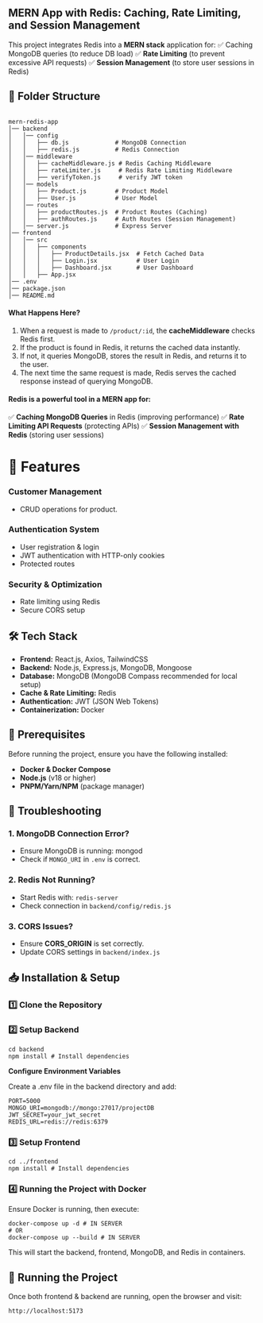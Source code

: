 ## MERN App with Redis: Caching, Rate Limiting, and Session Management

This project integrates Redis into a **MERN stack** application for: ✅ Caching MongoDB queries (to reduce DB load)
✅ **Rate Limiting** (to prevent excessive API requests)
✅ **Session Management** (to store user sessions in Redis)

## 📂 Folder Structure

```

mern-redis-app
│── backend
│   │── config
│   │   ├── db.js             # MongoDB Connection
│   │   ├── redis.js          # Redis Connection
│   │── middleware
│   │   ├── cacheMiddleware.js # Redis Caching Middleware
│   │   ├── rateLimiter.js     # Redis Rate Limiting Middleware
│   │   ├── verifyToken.js     # verify JWT token
│   │── models
│   │   ├── Product.js        # Product Model
│   │   ├── User.js           # User Model
│   │── routes
│   │   ├── productRoutes.js  # Product Routes (Caching)
│   │   ├── authRoutes.js     # Auth Routes (Session Management)
│   │── server.js             # Express Server
│── frontend
│   │── src
│   │   ├── components
│   │   │   ├── ProductDetails.jsx  # Fetch Cached Data
│   │   │   ├── Login.jsx           # User Login
│   │   │   ├── Dashboard.jsx       # User Dashboard
│   │   ├── App.jsx
│── .env
│── package.json
│── README.md

```

#### What Happens Here?

1. When a request is made to `/product/:id`, the **cacheMiddleware** checks Redis first.
2. If the product is found in Redis, it returns the cached data instantly.
3. If not, it queries MongoDB, stores the result in Redis, and returns it to the user.
4. The next time the same request is made, Redis serves the cached response instead of querying MongoDB.

#### Redis is a powerful tool in a MERN app for:

✅ **Caching MongoDB Queries** in Redis (improving performance)
✅ **Rate Limiting API Requests** (protecting APIs)
✅ **Session Management with Redis** (storing user sessions)

# 🚀 Features

### Customer Management

- CRUD operations for product.

### Authentication System

- User registration & login
- JWT authentication with HTTP-only cookies
- Protected routes

### Security & Optimization

- Rate limiting using Redis
- Secure CORS setup

## 🛠️ Tech Stack

- **Frontend:** React.js, Axios, TailwindCSS
- **Backend:** Node.js, Express.js, MongoDB, Mongoose
- **Database:** MongoDB (MongoDB Compass recommended for local setup)
- **Cache & Rate Limiting:** Redis
- **Authentication:** JWT (JSON Web Tokens)
- **Containerization:** Docker

## 🔧 Prerequisites

Before running the project, ensure you have the following installed:

- **Docker & Docker Compose**
- **Node.js** (v18 or higher)
- **PNPM/Yarn/NPM** (package manager)

## 🐞 Troubleshooting

### 1. MongoDB Connection Error?

- Ensure MongoDB is running: mongod
- Check if `MONGO_URI` in `.env` is correct.

### 2. Redis Not Running?

- Start Redis with: `redis-server`
- Check connection in `backend/config/redis.js`

### 3. CORS Issues?

- Ensure **CORS_ORIGIN** is set correctly.
- Update CORS settings in `backend/index.js`

## 📥 Installation & Setup

### 1️⃣ Clone the Repository

### 2️⃣ Setup Backend

```
cd backend
npm install # Install dependencies
```

**Configure Environment Variables**

Create a .env file in the backend directory and add:

```
PORT=5000
MONGO_URI=mongodb://mongo:27017/projectDB
JWT_SECRET=your_jwt_secret
REDIS_URL=redis://redis:6379
```

### 3️⃣ Setup Frontend

```
cd ../frontend
npm install # Install dependencies
```

### 4️⃣ Running the Project with Docker

Ensure Docker is running, then execute:

```
docker-compose up -d # IN SERVER
# OR
docker-compose up --build # IN SERVER
```

This will start the backend, frontend, MongoDB, and Redis in containers.

## 🏃 Running the Project

Once both frontend & backend are running, open the browser and visit:

```
http://localhost:5173
```
